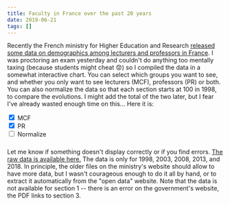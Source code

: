 ```yaml
---
title: Faculty in France over the past 20 years
date: 2019-06-21
tags: []
---
```


Recently the French ministry for Higher Education and Research [released some data on demographics among lecturers and professors in France](http://www.enseignementsup-recherche.gouv.fr/cid85019/fiches-demographiques-des-sections-du-cnu.html).
I was proctoring an exam yesterday and couldn't do anything too mentally taxing (because students might cheat :worried:) so I compiled the data in a somewhat interactive chart.
You can select which groups you want to see, and whether you only want to see lecturers (MCF), professors (PR) or both.
You can also normalize the data so that each section starts at 100 in 1998, to compare the evolutions.
I might add the total of the two later, but I fear I've already wasted enough time on this...
Here it is:


<div>
<div id="groups"></div>
<div>
  <div class="form-check-inline">
    <input class="form-check-input" type="checkbox" value="" id="mcf" checked />
    <label class="form-check-label" for="mcf">MCF</label>
  </div>
  <div class="form-check-inline">
    <input class="form-check-input" type="checkbox" value="" id="pr" checked />
    <label class="form-check-label" for="pr">PR</label>
  </div>
  <div class="form-check-inline">
    <input class="form-check-input" type="checkbox" value="" id="normalize" />
    <label class="form-check-label" for="normalize">Normalize</label>
  </div>
</div>
<div id="chart"></div>
<h5 class="text-center" id="nom-section"></h5>
</div>

Let me know if something doesn't display correctly or if you find errors.
[The raw data is available here.](demos.json)
The data is only for 1998, 2003, 2008, 2013, and 2018.
In principle, the older files on the ministry's website should allow to have more data, but I wasn't courageous enough to do it all by hand, or to extract it automatically from the "open data" website.
Note that the data is not available for section 1 -- there is an error on the government's website, the PDF links to section 3.

<script src="https://d3js.org/d3.v6.min.js"></script>
<script src="chart.js"></script>
